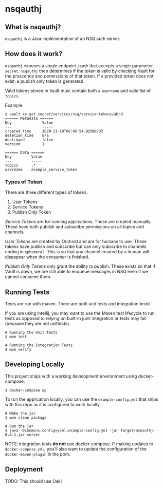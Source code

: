 # nsqauthj

## What is nsqauthj?

`nsqauthj` is a Java implementation of an NSQ auth server.

## How does it work?

`nsqauthj` exposes a single endpoint `/auth` that accepts a single parameter `secret`.  `nsqauthj` then determines
if the token is valid by checking Vault for the prescence and permissions of that token.  If a provided token does not exist,
a publish only token is generated.

Valid tokens stored in Vault must contain both a `username` and valid list of `topics`.

Example
```
$ vault kv get secret/services/nsq/service-tokens/abcd
====== Metadata ======
Key              Value
---              -----
created_time     2020-11-10T00:06:54.9258873Z
deletion_time    n/a
destroyed        false
version          1

====== Data ======
Key         Value
---         -----
topics      .*
username    example_service_token
```

### Types of Token

There are three different types of tokens.
1. User Tokens
2. Service Tokens
3. Publish Only Token

*Service Tokens* are for running applications.  These are created manually.  These have both publish and subscribe
permissions on all topics and channels.

*User Tokens* are created by Orchard and are for humans to use.  These tokens have publish and subscribe but
can only subscribe to channels ending in `ephemeral`.  This is so that any channel created by a human will disappear when
the consumer is finished.

*Publish Only Tokens* only grant the ability to publish.  These exists so that if Vault is down, we are still able to
enqueue messages in NSQ even if we cannot consume them.

## Running Tests

Tests are run with maven.  There are both unit tests and integration tests!

If you are using Intellij, you may want to use the Maven test lifecycle to run tests as opposed to relying on built-in
junit integration or tests may fail (because they are not unittests).

```
# Running the Unit Tests
$ mvn test

# Running the Integration Tests
$ mvn verify
```

## Developing Locally

This project ships with a working development environment using docker-compose.
```
$ docker-compose up
```

To run the application locally, you can use the `example-config.yml` that ships with this repo as it is configured to work locally.

```
# Make the jar
$ mvn clean package

# Run the jar
$ java -Dcommons.config=yaml:example-config.yml -jar target/nsqauthj-0.0.1.jar server
```

NOTE: integration tests **do not** use docker-compose.  If making updates to `docker-compose.yml`, you'll also want to update
the configuration of the `docker-maven-plugin` in the pom.


## Deployment

TODO: This should use Oak!
